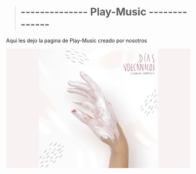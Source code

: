 > #                            -------------- Play-Music --------------

Aqui les dejo la pagina de Play-Music creado por nosotros 

<img src="img/diasvolcanicos.jpg" alt="">
 

